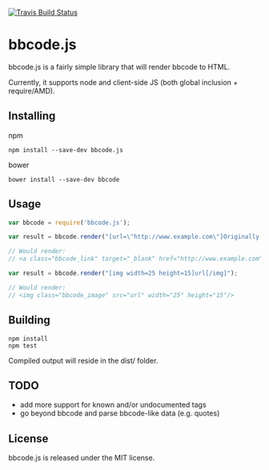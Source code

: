 [![Travis Build Status](https://travis-ci.org/DigitalRootsCRM/bbcode.svg)](https://travis-ci.org/DigitalRootsCRM/bbcode/)

bbcode.js
=========

bbcode.js is a fairly simple library that will render bbcode to HTML.

Currently, it supports node and client-side JS (both global inclusion + require/AMD).

Installing
----------

npm
```
npm install --save-dev bbcode.js
```

bower
```
bower install --save-dev bbcode
```

Usage
-----

```js
var bbcode = require('bbcode.js');

var result = bbcode.render("[url=\"http://www.example.com\"]Originally Posted by Author[/url]");

// Would render:
// <a class="bbcode_link" target="_blank" href="http://www.example.com">Originally Posted by Author</a>
```

```js
var result = bbcode.render("[img width=25 height=15]url[/img]");

// Would render:
// <img class="bbcode_image" src="url" width="25" height="15"/>
```

Building
--------

```
npm install
npm test
```

Compiled output will reside in the dist/ folder.


TODO
----
* add more support for known and/or undocumented tags
* go beyond bbcode and parse bbcode-like data (e.g. quotes)


License
-------
bbcode.js is released under the MIT license.

[bower-repo]: https://github.com/DigitalRootsCRM/bbcode
